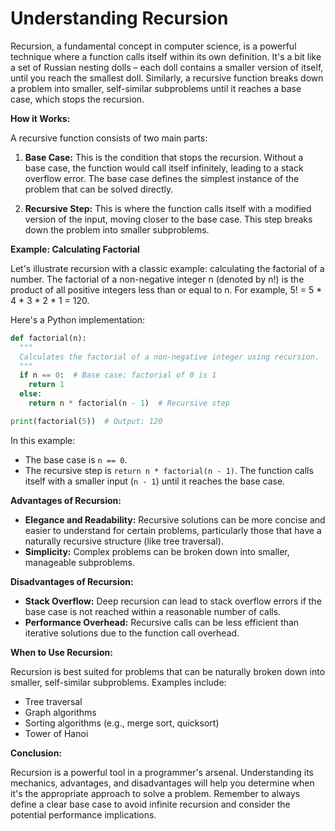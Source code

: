 # Understanding Recursion

Recursion, a fundamental concept in computer science, is a powerful technique where a function calls itself within its own definition.  It's a bit like a set of Russian nesting dolls – each doll contains a smaller version of itself, until you reach the smallest doll.  Similarly, a recursive function breaks down a problem into smaller, self-similar subproblems until it reaches a base case, which stops the recursion.

**How it Works:**

A recursive function consists of two main parts:

1. **Base Case:** This is the condition that stops the recursion. Without a base case, the function would call itself infinitely, leading to a stack overflow error.  The base case defines the simplest instance of the problem that can be solved directly.

2. **Recursive Step:** This is where the function calls itself with a modified version of the input, moving closer to the base case.  This step breaks down the problem into smaller subproblems.

**Example: Calculating Factorial**

Let's illustrate recursion with a classic example: calculating the factorial of a number.  The factorial of a non-negative integer n (denoted by n!) is the product of all positive integers less than or equal to n.  For example, 5! = 5 * 4 * 3 * 2 * 1 = 120.

Here's a Python implementation:

```python
def factorial(n):
  """
  Calculates the factorial of a non-negative integer using recursion.
  """
  if n == 0:  # Base case: factorial of 0 is 1
    return 1
  else:
    return n * factorial(n - 1)  # Recursive step

print(factorial(5))  # Output: 120
```

In this example:

* The base case is `n == 0`.
* The recursive step is `return n * factorial(n - 1)`.  The function calls itself with a smaller input (`n - 1`) until it reaches the base case.

**Advantages of Recursion:**

* **Elegance and Readability:** Recursive solutions can be more concise and easier to understand for certain problems, particularly those that have a naturally recursive structure (like tree traversal).
* **Simplicity:**  Complex problems can be broken down into smaller, manageable subproblems.

**Disadvantages of Recursion:**

* **Stack Overflow:**  Deep recursion can lead to stack overflow errors if the base case is not reached within a reasonable number of calls.
* **Performance Overhead:**  Recursive calls can be less efficient than iterative solutions due to the function call overhead.


**When to Use Recursion:**

Recursion is best suited for problems that can be naturally broken down into smaller, self-similar subproblems.  Examples include:

* Tree traversal
* Graph algorithms
* Sorting algorithms (e.g., merge sort, quicksort)
* Tower of Hanoi


**Conclusion:**

Recursion is a powerful tool in a programmer's arsenal.  Understanding its mechanics, advantages, and disadvantages will help you determine when it's the appropriate approach to solve a problem.  Remember to always define a clear base case to avoid infinite recursion and consider the potential performance implications.
